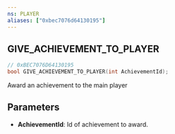 ```yaml
---
ns: PLAYER
aliases: ["0xbec7076d64130195"]
---
```

## GIVE_ACHIEVEMENT_TO_PLAYER

```c
// 0xBEC7076D64130195
bool GIVE_ACHIEVEMENT_TO_PLAYER(int AchievementId);
```

Award an achievement to the main player


## Parameters
* **AchievementId**: Id of achievement to award.
